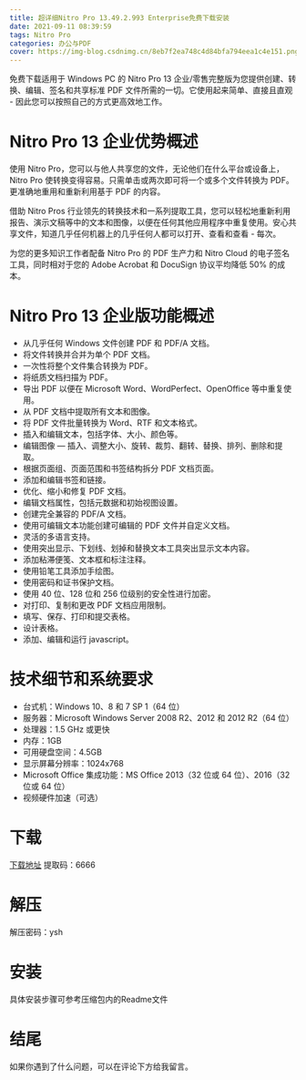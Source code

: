 ```yaml
---
title: 超详细Nitro Pro 13.49.2.993 Enterprise免费下载安装
date: 2021-09-11 08:39:59
tags: Nitro Pro
categories: 办公与PDF
cover: https://img-blog.csdnimg.cn/8eb7f2ea748c4d84bfa794eea1c4e151.png
---
```


免费下载适用于 Windows PC 的 Nitro Pro 13 企业/零售完整版为您提供创建、转换、编辑、签名和共享标准 PDF 文件所需的一切。它使用起来简单、直接且直观 - 因此您可以按照自己的方式更高效地工作。

# Nitro Pro 13 企业优势概述
使用 Nitro Pro，您可以与他人共享您的文件，无论他们在什么平台或设备上，Nitro Pro 使转换变得容易。只需单击或两次即可将一个或多个文件转换为 PDF。更准确地重用和重新利用基于 PDF 的内容。

借助 Nitro Pros 行业领先的转换技术和一系列提取工具，您可以轻松地重新利用报告、演示文稿等中的文本和图像，以便在任何其他应用程序中重复使用。安心共享文件，知道几乎任何机器上的几乎任何人都可以打开、查看和查看 - 每次。

为您的更多知识工作者配备 Nitro Pro 的 PDF 生产力和 Nitro Cloud 的电子签名工具，同时相对于您的 Adob​​e Acrobat 和 DocuSign 协议平均降低 50% 的成本。

# Nitro Pro 13 企业版功能概述
- 从几乎任何 Windows 文件创建 PDF 和 PDF/A 文档。
- 将文件转换并合并为单个 PDF 文档。
- 一次性将整个文件集合转换为 PDF。
- 将纸质文档扫描为 PDF。
- 导出 PDF 以便在 Microsoft Word、WordPerfect、OpenOffice 等中重复使用。
- 从 PDF 文档中提取所有文本和图像。
- 将 PDF 文件批量转换为 Word、RTF 和文本格式。
- 插入和编辑文本，包括字体、大小、颜色等。
- 编辑图像 — 插入、调整大小、旋转、裁剪、翻转、替换、排列、删除和提取。
- 根据页面组、页面范围和书签结构拆分 PDF 文档页面。
- 添加和编辑书签和链接。
- 优化、缩小和修复 PDF 文档。
- 编辑文档属性，包括元数据和初始视图设置。
- 创建完全兼容的 PDF/A 文档。
- 使用可编辑文本功能创建可编辑的 PDF 文件并自定义文档。
- 灵活的多语言支持。
- 使用突出显示、下划线、划掉和替换文本工具突出显示文本内容。
- 添加粘滞便笺、文本框和标注注释。
- 使用铅笔工具添加手绘图。
- 使用密码和证书保护文档。
- 使用 40 位、128 位和 256 位级别的安全性进行加密。
- 对打印、复制和更改 PDF 文档应用限制。
- 填写、保存、打印和提交表格。
- 设计表格。
- 添加、编辑和运行 javascript。

# 技术细节和系统要求
- 台式机：Windows 10、8 和 7 SP 1（64 位）
- 服务器：Microsoft Windows Server 2008 R2、2012 和 2012 R2（64 位）
- 处理器：1.5 GHz 或更快
- 内存：1GB
- 可用硬盘空间：4.5GB
- 显示屏幕分辨率：1024x768
- Microsoft Office 集成功能：MS Office 2013（32 位或 64 位）、2016（32 位或 64 位）
- 视频硬件加速（可选）

# 下载
[下载地址](https://pan.baidu.com/s/1BmuMAzN9Y-YCvCUx_fMtbA)
提取码：6666

# 解压
解压密码：ysh

# 安装
具体安装步骤可参考压缩包内的Readme文件

# 结尾
如果你遇到了什么问题，可以在评论下方给我留言。

